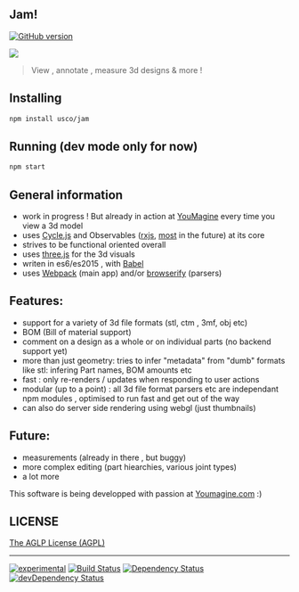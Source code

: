 ## Jam!

[![GitHub version](https://badge.fury.io/gh/usco%2FJam.svg)](https://badge.fury.io/gh/usco%2Fjam)

<img src="https://raw.githubusercontent.com/usco/Jam/master/screenshot.png" /> 


> View , annotate , measure 3d designs & more !


## Installing

```sh
npm install usco/jam
```

## Running (dev mode only for now)

```sh
npm start
```

## General information 

 - work in progress ! But already in action at [YouMagine](https://www.youmagine.com/) every time you view a 3d model
 - uses [Cycle.js](http://cycle.js.org/) and Observables ([rxjs](https://github.com/Reactive-Extensions/RxJS), [most](https://github.com/cujojs/most) in the future) at its core
 - strives to be functional oriented overall
 - uses [three.js](https://github.com/mrdoob/three.js/) for the 3d visuals
 - writen in es6/es2015 , with [Babel](https://babeljs.io/)
 - uses [Webpack](http://webpack.github.io/) (main app) and/or [browserify](http://browserify.org/) (parsers)

## Features:
 - support for a variety of 3d file formats (stl, ctm , 3mf, obj etc)
 - BOM (Bill of material support)
 - comment on a design as a whole or on individual parts (no backend support yet)
 - more than just geometry: tries to infer "metadata" from "dumb" formats like stl: infering Part names, BOM amounts etc
 - fast : only re-renders / updates when responding to user actions
 - modular (up to a point) : all 3d file format parsers etc are independant npm modules , optimised to run fast and get out of the way
 - can also do server side rendering using webgl (just thumbnails)

## Future: 
  - measurements  (already in there , but buggy)
  - more complex editing (part hiearchies, various joint types)
  - a lot more 



This software is being developped with passion at [Youmagine.com](https://www.youmagine.com/) :)

## LICENSE

[The AGLP License (AGPL)](https://github.com/usco/Jam/blob/master/LICENSE)

- - -

[![experimental](http://badges.github.io/stability-badges/dist/experimental.svg)](http://github.com/badges/stability-badges)
[![Build Status](https://travis-ci.org/usco/Jam.svg?branch=master)](https://travis-ci.org/usco/Jam)
[![Dependency Status](https://david-dm.org/usco/jam.svg)](https://david-dm.org/usco/jam)
[![devDependency Status](https://david-dm.org/usco/jam/dev-status.svg)](https://david-dm.org/usco/jam#info=devDependencies)
